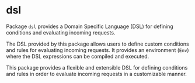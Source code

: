 # dsl

Package `dsl` provides a Domain Specific Language (DSL) for
defining conditions and evaluating incoming requests.

The DSL provided by this package allows users to define
custom conditions and rules for evaluating incoming requests.
It provides an environment (`Env`) where the DSL expressions
can be compiled and executed.

This package provides a flexible and extensible DSL for
defining conditions and rules in order to evaluate incoming
requests in a customizable manner.